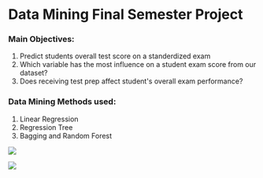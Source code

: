 # Data Mining Final Semester Project

### Main Objectives: 

1. Predict students overall test score on a standerdized exam
2. Which variable has the most influence on a student exam score from our dataset?
3. Does receiving test prep affect student's overall exam performance?


### Data Mining Methods used: 

  1. Linear Regression
  2. Regression Tree
  3. Bagging and Random Forest

![](https://media.giphy.com/media/cLkfy1SVHBK83BRCxO/giphy.gif)

![](https://media.giphy.com/media/WUOzjxAKzoc2P4sdNf/giphy.gif)
